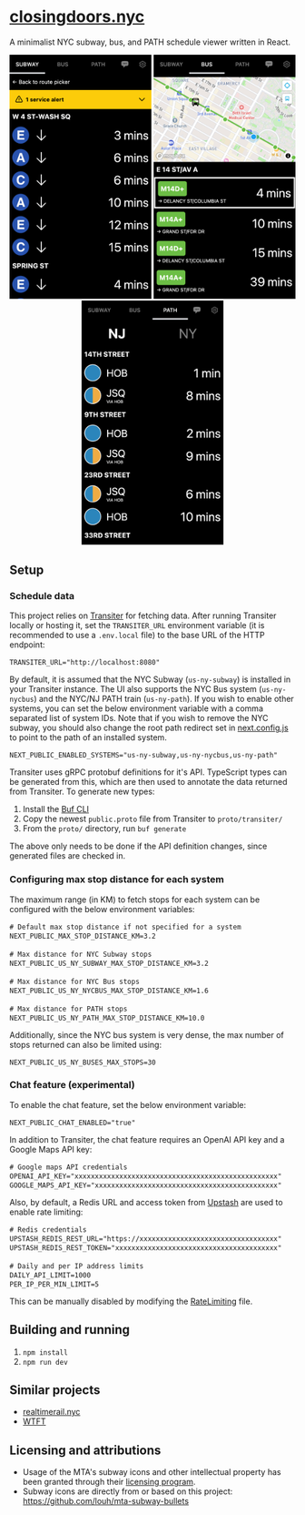 # [closingdoors.nyc](https://closingdoors.nyc/)

A minimalist NYC subway, bus, and PATH schedule viewer written in React.

<p align="center">
  <img src="./.images/subway_schedule.png" width="250" />
  <img src="./.images/bus_schedule.png" width="250" />
  <img src="./.images/path_schedule.png" width="250" />
</p>

## Setup

### Schedule data

This project relies on [Transiter](https://github.com/jamespfennell/transiter) for fetching data. After running Transiter locally or hosting it, set the `TRANSITER_URL` environment variable (it is recommended to use a `.env.local` file) to the base URL of the HTTP endpoint:

```
TRANSITER_URL="http://localhost:8080"
```

By default, it is assumed that the NYC Subway (`us-ny-subway`) is installed in your Transiter instance. The UI also supports the NYC Bus system (`us-ny-nycbus`) and the NYC/NJ PATH train (`us-ny-path`). If you wish to enable other systems, you can set the below environment variable with a comma separated list of system IDs. Note that if you wish to remove the NYC subway, you should also change the root path redirect set in [next.config.js](./next.config.js) to point to the path of an installed system.

```
NEXT_PUBLIC_ENABLED_SYSTEMS="us-ny-subway,us-ny-nycbus,us-ny-path"
```

Transiter uses gRPC protobuf definitions for it's API. TypeScript types can be generated from this, which are then used to annotate the data returned from Transiter. To generate new types:

1. Install the [Buf CLI](https://buf.build/product/cli/)
2. Copy the newest `public.proto` file from Transiter to `proto/transiter/`
3. From the `proto/` directory, run `buf generate`

The above only needs to be done if the API definition changes, since generated files are checked in.

### Configuring max stop distance for each system

The maximum range (in KM) to fetch stops for each system can be configured with the below environment variables:

```
# Default max stop distance if not specified for a system
NEXT_PUBLIC_MAX_STOP_DISTANCE_KM=3.2

# Max distance for NYC Subway stops
NEXT_PUBLIC_US_NY_SUBWAY_MAX_STOP_DISTANCE_KM=3.2

# Max distance for NYC Bus stops
NEXT_PUBLIC_US_NY_NYCBUS_MAX_STOP_DISTANCE_KM=1.6

# Max distance for PATH stops
NEXT_PUBLIC_US_NY_PATH_MAX_STOP_DISTANCE_KM=10.0
```

Additionally, since the NYC bus system is very dense, the max number of stops returned can also be limited using:

```
NEXT_PUBLIC_US_NY_BUSES_MAX_STOPS=30
```

### Chat feature (experimental)

To enable the chat feature, set the below environment variable:

```
NEXT_PUBLIC_CHAT_ENABLED="true"
```

In addition to Transiter, the chat feature requires an OpenAI API key and a Google Maps API key:

```
# Google maps API credentials
OPENAI_API_KEY="xxxxxxxxxxxxxxxxxxxxxxxxxxxxxxxxxxxxxxxxxxxxxxxxxx"
GOOGLE_MAPS_API_KEY="xxxxxxxxxxxxxxxxxxxxxxxxxxxxxxxxxxxxxxxxxxxxx"
```

Also, by default, a Redis URL and access token from [Upstash](https://upstash.com/) are used to enable rate limiting:

```
# Redis credentials
UPSTASH_REDIS_REST_URL="https://xxxxxxxxxxxxxxxxxxxxxxxxxxxxxxxxxx"
UPSTASH_REDIS_REST_TOKEN="xxxxxxxxxxxxxxxxxxxxxxxxxxxxxxxxxxxxxxxx"

# Daily and per IP address limits
DAILY_API_LIMIT=1000
PER_IP_PER_MIN_LIMIT=5
```

This can be manually disabled by modifying the [RateLimiting](./utils/RateLimiting.ts) file.

## Building and running

1. `npm install`
2. `npm run dev`

## Similar projects

- [realtimerail.nyc](https://github.com/jamespfennell/realtimerail.nyc-react)
- [WTFT](https://github.com/jonthornton/WTFT)

## Licensing and attributions

- Usage of the MTA's subway icons and other intellectual property has been granted through their [licensing program](https://new.mta.info/doing-business-with-us/licensing-program).
- Subway icons are directly from or based on this project: https://github.com/louh/mta-subway-bullets
